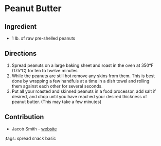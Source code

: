 # Peanut Butter

## Ingredient

- 1 lb. of raw pre-shelled peanuts

## Directions

1. Spread peanuts on a large baking sheet and roast in the oven at 350°F (175°C) for ten to twelve minutes
2. While the peanuts are still hot remove any skins from them. This is best done by wrapping a few handfuls at a time in a dish towel and rolling them against each other for several seconds.
3. Put all your roasted and skinned peanuts in a food processor, add salt if desired, and chop until you have reached your desired thickness of peanut butter. (This may take a few minutes)

## Contribution

- Jacob Smith - [website](https://jacobwsmith.xyz)

;tags: spread snack basic
